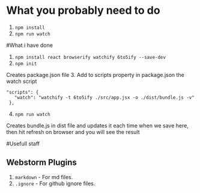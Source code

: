 # What you probably need to do
1. `npm install`
2. `npm run watch`

#What i have done
1. `npm install react browserify watchify 6to5ify --save-dev`
2. `npm init`

Creates package.json file
3. Add to scripts property in package.json the watch script

 ```
 "scripts": {
    "watch": "watchify -t 6to5ify ./src/app.jsx -o ./dist/bundle.js -v"
  },
  ```

4. `npm run watch`

Creates bundle.js in dist file and updates it each time when we save here, then hit refresh on browser and you will see the result

#Usefull staff

## Webstorm Plugins
1. `markdown` - For md files.
2. `.ignore` - For github ignore files.


